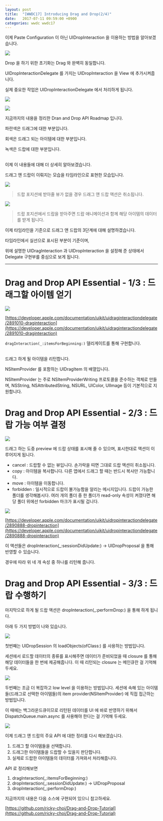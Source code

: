 ```yaml
---
layout: post
title:  "[WWDC17] Introducing Drag and Drop(2/4)"
date:   2017-07-11 09:59:00 +0900
categories: wwdc wwdc17 
---
```


이제 Paste Configuration 이 아닌 UIDropInteraction 을 이용하는 방법을 알아보겠습니다.

![](/assets/170710/203_introducing_drag_and_drop6.jpg)

Drop 을 하기 위한 초기화는 Drag 와 완벽히 동일합니다.

UIDropInteractionDelegate 를 가지는 UIDropInteraction 을 View 에 추가시켜줍니다.

실제 중요한 작업은 UIDropInteractionDelegate 에서 처리하게 됩니다.

![](/assets/170710/203_introducing_drag_and_drop7.jpg)

![](/assets/170710/203_introducing_drag_and_drop8.jpg)

지금까지의 내용을 정리한 Dran and Drop API Roadmap 입니다.

파란색은 드래그에 대한 부분입니다.

회색은 드래그 되는 아이템에 대한 부분입니다.

녹색은 드랍에 대한 부분입니다.

\
이제 이 내용들에 대해 더 상세히 알아보겠습니다.

드래그 앤 드랍이 이뤄지는 모습을 타임라인으로 표현한 모습입니다.

![](/assets/170710/203_introducing_drag_and_drop9.jpg)

> 드랍 포지션에 받아줄 뷰가 없을 경우 드래그 앤 드랍 액션은 취소됩니다.

![](/assets/170710/203_introducing_drag_and_drop10.jpg)

> 드랍 포지션에서 드랍을 받아주면 드랍 애니메이션과 함께 해당 아이템의 데이터를 받게 됩니다.

이제 타임라인을 기준으로 드래그 앤 드랍의 3단계에 대해 설명하겠습니다.

타임라인에서 실선으로 표시된 부분이 기준이며,

위에 설명한 UIDragInteraction 과 UIDropInteraction 을 설정해 준 상태에서 Delegate 구현부를 중심으로 보게 됩니다.

---

# Drag and Drop API Essential - 1/3 : 드래그할 아이템 얻기

![](/assets/170710/203_introducing_drag_and_drop11.jpg)

[https://developer.apple.com/documentation/uikit/uidraginteractiondelegate/2891010-draginteraction](https://developer.apple.com/documentation/uikit/uidraginteractiondelegate/2891010-draginteraction)

`dragInteraction(_:itemsForBeginning:)` 델리게이트를 통해 구현합니다.

\
드래그 하게 될 아이템을 리턴합니다.

NSItemProvider 를 포함하는 UIDragItem 의 배열입니다.

NSItemProvider 는 주로 NSItemProviderWriting 프로토콜을 준수하는 객체로 만들며, NSString, NSAttributedString, NSURL, UIColor, UIImage 등이 기본적으로 지원합니다.

# Drag and Drop API Essential - 2/3 : 드랍 가능 여부 결정

![](/assets/170710/203_introducing_drag_and_drop12.jpg)

드래그 하는 도중 preview 에 드랍 상태를 표시해 줄 수 있으며, 표시한대로 액션이 이루어지게 됩니다.
- cancel : 드랍할 수 없는 뷰입니다. 손가락을 띠면 그대로 드랍 액션이 취소됩니다.
- copy : 아이템을 복사합니다. 다른 앱에서 드래그 할 때는 반드시 복사만 가능합니다.
- move : 아이템을 이동합니다.
- forbidden : 일시적으로 드랍이 불가능함을 알리는 메시지입니다. 드랍이 가능한 폴더를 생각해봅시다. 여러 개의 폴더 중 한 폴더가 read-only 속성이 켜졌다면 해당 폴더 위에선 forbidden 마크가 표시될 겁니다.

![](/assets/170710/203_introducing_drag_and_drop13.jpg)

[https://developer.apple.com/documentation/uikit/uidropinteractiondelegate/2890888-dropinteraction](https://developer.apple.com/documentation/uikit/uidropinteractiondelegate/2890888-dropinteraction)

이 액션들은 dropInteraction(_:sessionDidUpdate:) -> UIDropProposal 을 통해 반영할 수 있습니다.

경우에 따라 위 네 개 속성 중 하나를 리턴해 줍니다.

# Drag and Drop API Essential - 3/3 : 드랍 수행하기

마지막으로 하게 될 드랍 액션은 dropInteraction(_:performDrop:) 을 통해 하게 됩니다.

아래 두 가지 방법이 나와 있습니다.

![](/assets/170710/203_introducing_drag_and_drop14.jpg)

첫번째는 UIDropSession 의 loadObjects(ofClass:) 를 사용하는 방법입니다.

세션에서 로드할 데이터의 종류를 표시해주면 데이터가 준비되었을 때 closure 를 통해 해당 데이터들을 한 번에 제공해줍니다. 이 때 리턴되는 closure 는 메인큐란 걸 기억해두세요.

![](/assets/170710/203_introducing_drag_and_drop15.jpg)

두번째는 조금 더 복잡하고 low level 을 이용하는 방법입니다. 세션에 속해 있는 아이템들(드래그로 선택한 아이템들)의 item provider(NSItemProvider) 에 직접 접근하는 방법입니다.

이 때에는 백그라운드큐이므로 리턴된 데이터를 UI 에 바로 반영하기 위해서 DispatchQueue.main.async 를 사용해야 한다는 걸 기억해 두세요.

![](/assets/170710/203_introducing_drag_and_drop16.jpg)

이제 드래그 앤 드랍의 주요 API 에 대한 정리를 다시 해보겠습니다.
1. 드래그 할 아이템들을 선택합니다.
2. 드래그한 아이템들을 드랍할 수 있을지 판단합니다.
3. 실제로 드랍한 아이템들의 데이터를 가져와서 처리해줍니다.

API 로 정리해보면
1.  dragInteraction(_:itemsForBeginning:)
2.  dropInteraction(_:sessionDidUpdate:) -> UIDropProposal
3.  dropInteraction(_:performDrop:)

지금까지의 내용은 다음 소스에 구현되어 있으니 참고하세요.

[https://github.com/ricky-choi/Drag-and-Drop-Tutorial](https://github.com/ricky-choi/Drag-and-Drop-Tutorial)